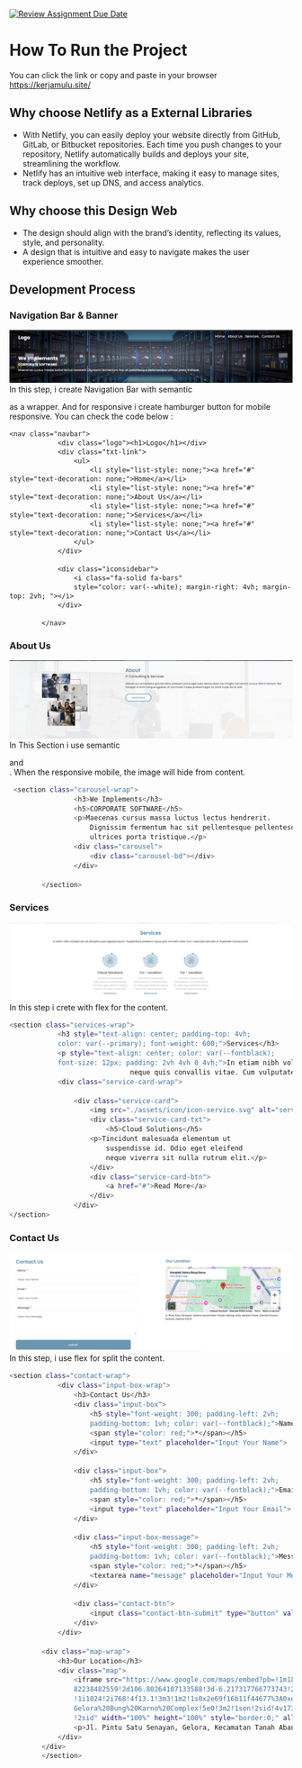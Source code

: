 [![Review Assignment Due Date](https://classroom.github.com/assets/deadline-readme-button-22041afd0340ce965d47ae6ef1cefeee28c7c493a6346c4f15d667ab976d596c.svg)](https://classroom.github.com/a/dyiPpHu0)

# How To Run the Project
You can click the link or copy and paste in your browser
https://kerjamulu.site/

## Why choose Netlify as a External Libraries
- With Netlify, you can easily deploy your website directly from GitHub, GitLab, or Bitbucket repositories. Each time you push changes to your repository, Netlify automatically builds and deploys your site, streamlining the workflow.
- Netlify has an intuitive web interface, making it easy to manage sites, track deploys, set up DNS, and access analytics.

## Why choose this Design Web
- The design should align with the brand’s identity, reflecting its values, style, and personality.
- A design that is intuitive and easy to navigate makes the user experience smoother.

## Development Process

### Navigation Bar & Banner
![alt text](assets/readme-img/banner-readme.png)
In this step, i create Navigation Bar with semantic <nav> as a wrapper. And for responsive i create hamburger button for mobile responsive. You can check the code below :

```
<nav class="navbar">
            <div class="logo"><h1>Logo</h1></div>
            <div class="txt-link">
                <ul>
                    <li style="list-style: none;"><a href="#" style="text-decoration: none;">Home</a></li>
                    <li style="list-style: none;"><a href="#" style="text-decoration: none;">About Us</a></li>
                    <li style="list-style: none;"><a href="#" style="text-decoration: none;">Services</a></li>
                    <li style="list-style: none;"><a href="#" style="text-decoration: none;">Contact Us</a></li>
                </ul>
            </div>

            <div class="iconsidebar">
                <i class="fa-solid fa-bars" 
                style="color: var(--white); margin-right: 4vh; margin-top: 2vh; "></i>
            </div>

        </nav>
```
### About Us
![alt text](assets/readme-img/about-readme.png)
In This Section i use semantic <main> and <section>. When the responsive mobile, the image will hide from content.

```bash
 <section class="carousel-wrap">
                <h3>We Implements</h3>
                <h5>CORPORATE SOFTWARE</h5>        
                <p>Maecenas cursus massa luctus lectus hendrerit.
                    Dignissim fermentum hac sit pellentesque pellentesque 
                    ultrices porta tristique.</p>
                <div class="carousel">
                    <div class="carousel-bd"></div>
                </div>
            
        </section>
```

### Services
![alt text](assets/readme-img/service-readme.png)
In this step i crete with flex for the content. 

``` bash
<section class="services-wrap">
            <h3 style="text-align: center; padding-top: 4vh;
            color: var(--primary); font-weight: 600;">Services</h3>
            <p style="text-align: center; color: var(--fontblack);
            font-size: 12px; padding: 2vh 4vh 0 4vh;">In etiam nibh volutpat est vel phasellus quis egestas ipsum. Suspendisse praesent 
                              neque quis convallis vitae. Cum vulputate sed odio et imperdiet mauris porta.</p>
            <div class="service-card-wrap">
                
                <div class="service-card">
                    <img src="./assets/icon/icon-service.svg" alt="service-icon">
                    <div class="service-card-txt">
                        <h5>Cloud Solutions</h5>
                    <p>Tincidunt malesuada elementum ut 
                        suspendisse id. Odio eget eleifend 
                        neque viverra sit nulla rutrum elit.</p>
                    </div>
                    <div class="service-card-btn">
                        <a href="#">Read More</a>
                    </div>
                </div>
</section>

```

### Contact Us
![alt text](assets/readme-img/contact-readme.png)
In this step, i use flex for split the content.
```bash
<section class="contact-wrap">
            <div class="input-box-wrap">
                <h3>Contact Us</h3>
                <div class="input-box">
                    <h5 style="font-weight: 300; padding-left: 2vh;
                    padding-bottom: 1vh; color: var(--fontblack);">Name
                    <span style="color: red;">*</span></h5>
                    <input type="text" placeholder="Input Your Name">
                </div>
    
                <div class="input-box">
                    <h5 style="font-weight: 300; padding-left: 2vh;
                    padding-bottom: 1vh; color: var(--fontblack);">Email
                    <span style="color: red;">*</span></h5>
                    <input type="text" placeholder="Input Your Email">
                </div>

                <div class="input-box-message">
                    <h5 style="font-weight: 300; padding-left: 2vh;
                    padding-bottom: 1vh; color: var(--fontblack);">Message
                    <span style="color: red;">*</span></h5>
                    <textarea name="message" placeholder="Input Your Message"></textarea> 
                </div>

                <div class="contact-btn">
                    <input class="contact-btn-submit" type="button" value="submit">
                </div>
            </div>
        
        <div class="map-wrap">
            <h3>Our Location</h3>
            <div class="map">
                <iframe src="https://www.google.com/maps/embed?pb=!1m18!1m12!1m3!1d5791.
                82238482559!2d106.80264107133588!3d-6.217317766773743!2m3!1f0!2f0!3f0!3m2
                !1i1024!2i768!4f13.1!3m3!1m2!1s0x2e69f16b11f44677%3A0xe0b6ad924afd76f0!2s
                Gelora%20Bung%20Karno%20Complex!5e0!3m2!1sen!2sid!4v1732020561742!5m2!1sen
                !2sid" width="100%" height="100%" style="border:0;" allowfullscreen="" loading="lazy" referrerpolicy="no-referrer-when-downgrade"></iframe>
                <p>Jl. Pintu Satu Senayan, Gelora, Kecamatan Tanah Abang, Kota Jakarta Pusat, Daerah Khusus Ibukota Jakarta 10270</p>
            </div>
        </div>
        </section>
```
